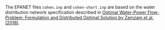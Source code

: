 The EPANET files `cohen.inp` and `cohen-short.inp` are based on the water distribution network specification described in [Optimal Water-Power Flow-Problem: Formulation and Distributed Optimal Solution by Zamzam et al. (2018)](https://doi.org/10.1109/TCNS.2018.2792699).
